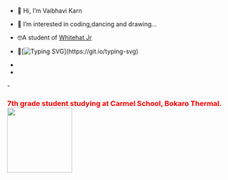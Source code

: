 - 👋 Hi, I’m Vaibhavi Karn 
- 👀 I’m interested in coding,dancing and drawing...
- 🤓A student of <a href="code.whitehatjr.com">Whitehat Jr</a>
- 🌱[![Typing SVG](https://readme-typing-svg.herokuapp.com?lines=I+am+currently+learning+The+Builder-HTML;the+artist-CSS+AND+the+wizard-JS!)](https://git.io/typing-svg)

-  
- 
-<span> <h3 style="color:red;">7th grade student studying at Carmel School, Bokaro Thermal.<img  style="width:150px;
  height:150px;" src="http://marketing.hedgegroup.ug/wp-content/uploads/2019/10/Untitled-design-_3_-1-2.gif"></h3></span>


<!---
vaibhavikarn2001/vaibhavikarn2001 is a ✨ special ✨ repository because its `README.md` (this file) appears on your GitHub profile.
You can click the Preview link to take a look at your changes.
--->
